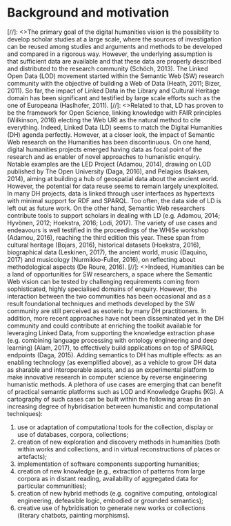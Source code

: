 # Background and motivation
[//]: <>The primary goal of the digital humanities vision is the possibility to develop scholar studies at a large scale, where the sources of investigation can be reused among studies and arguments and methods to be developed and compared in a rigorous way. However, the underlying assumption is that sufficient data are available and that these data are properly described and distributed to the research community (Schöch, 2013).
The Linked Open Data (LOD) movement started within the Semantic Web (SW) research community with the objective of building a Web of Data (Heath, 2011; Bizer, 2011). So far, the impact of Linked Data in the Library and Cultural Heritage domain has been significant and testified by large scale efforts such as the one of Europeana (Haslhofer, 2011). 
[//]: <>Related to that, LD has proven to be the framework for Open Science, linking knowledge with FAIR principles (Wilkinson, 2016) electing the Web URI as the natural method to cite everything. Indeed, Linked Data (LD) seems to match the Digital Humanities (DH) agenda perfectly. However, at a closer look, the impact of Semantic Web research on the Humanities has been discontinuous.
On one hand, digital humanities projects emerged having data as focal point of the research and as enabler of novel approaches to humanistic enquiry. Notable examples are the LED Project (Adamou, 2014), drawing on LOD published by The Open University (Daga, 2016), and Pelagios (Isaksen, 2014), aiming at building a hub of geospatial data about the ancient world. However, the potential for data reuse seems to remain largely unexploited. In many DH projects, data is linked through user interfaces as hypertexts with minimal support for RDF and SPARQL. Too often, the data side of LD is left out as future work.
On the other hand, Semantic Web researchers contribute tools to support scholars in dealing with LD (e.g. Adamou, 2014; Hyvönen, 2012; Hoekstra, 2016; Lodi, 2017). The variety of use cases and endeavours is well testified in the proceedings of the WHiSe workshop (Adamou, 2016), reaching the third edition this year.  These span from cultural heritage (Bojars, 2016), historical datasets (Hoekstra, 2016), biographical data (Leskinen, 2017), the ancient world, music (Daquino, 2017) and musicology (Nurmikko-Fuller, 2016), on reflecting about methodological aspects (De Roure, 2016). 
[//]: <>Indeed, Humanities can be a land of opportunities for SW researchers, a space where the Semantic Web vision can be tested by challenging requirements coming from sophisticated, highly specialised domains of enquiry.
However, the interaction between the two communities has been occasional and as a result foundational techniques and methods developed by the SW community are still perceived as esoteric by many DH practitioners. In addition, more recent approaches have not been disseminated yet in the DH community and could contribute at enriching the toolkit available for leveraging Linked Data, from supporting the knowledge extraction phase (e.g. combining language processing with ontology engineering and deep learning) (Alam, 2017), to effectively build applications on top of SPARQL endpoints (Daga, 2015).
Adding semantics to DH has multiple effects: as an enabling technology (as exemplified above), as a vehicle to grow DH data as sharable and interoperable assets, and as an experimental platform to make innovative research in computer science by reverse engineering humanistic methods. 
A plethora of use cases are emerging that can benefit of practical semantic platforms such as LOD and Knowledge Graphs (KG). A cartography of such cases can be built within the following areas (in an increasing degree of hybridisation between humanistic and computational techniques):

1. use or adaptation of computational tools for the collection, display or use of databases, corpora, collections; 
2. creation of new exploration and discovery methods in humanities (both within works and collections, and in virtual reconstructions of places or artefacts); 
3.	implementation of software components supporting humanities;
4.	creation of new knowledge (e.g., extraction of patterns from large corpora as in distant reading, availability of aggregated data for particular communities);
5.	creation of new hybrid methods (e.g. cognitive computing, ontological engineering, defeasible logic, embodied or grounded semantics);
6.	creative use of hybridisation to generate new works or collections (literary chatbots, painting morphisms).


